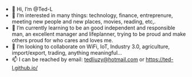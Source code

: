 - 👋 Hi, I’m @Ted-L
- 👀 I’m interested in many things: technology, finance, entreprenure, meeting new people and new places, movies, reading, etc,.
- 🌱 I’m currently learning to be an good independent and responsible man, an excellent manager and lifeplanner, trying to be proud and make others proud for who cares and loves me.
- 💞️ I’m looking to collaborate on WiFi, IoT, Industry 3.0, agriculture, import/export, trading, anything meaningful...
- 📫 I can be reached by email: tedliuzy@hotmail.com or https://ted-l.github.io/

<!---
Ted-L/Ted-L is a ✨ special ✨ repository because its `README.md` (this file) appears on your GitHub profile.
You can click the Preview link to take a look at your changes.
--->
